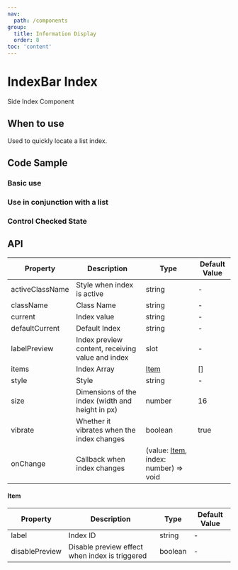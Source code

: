 ```yaml
---
nav:
  path: /components
group:
  title: Information Display
  order: 8
toc: 'content'
---
```


# IndexBar Index

<!-- <code src="../../docs/components/compatibility.tsx" inline="true"></code> -->

Side Index Component

## When to use

Used to quickly locate a list index.

## Code Sample

### Basic use

<code src='../../demo/pages/IndexBar/index'></code>

### Use in conjunction with a list

<!-- <code src='pages/IndexBarScrollView/index'></code> -->

### Control Checked State

<!-- <code src='pages/IndexBarControl/index'></code> -->

## API

| Property            | Description                              | Type                                          | Default Value |
| --------------- | --------------------------------- | --------------------------------------------- | ------ |
| activeClassName | Style when index is active                  | string                                        | -      |
| className       | Class Name                              | string                                        | -      |
| current         | Index value                            | string                                        | -      |
| defaultCurrent  | Default Index                          | string                                        | -      |
| labelPreview    | Index preview content, receiving value and index | slot                                          | -      |
| items           | Index Array                          | [Item](#item)                                 | []     |
| style           | Style                              | string                                        | -      |
| size            | Dimensions of the index (width and height in px)       | number                                        | 16     |
| vibrate         | Whether it vibrates when the index changes                | boolean                                       | true   |
| onChange        | Callback when index changes                  | (value: [Item](#item), index: number) => void |

#### Item

| Property           | Description                     | Type    | Default Value |
| -------------- | ------------------------ | ------- | ------ |
| label          | Index ID                 | string  | -      |
| disablePreview | Disable preview effect when index is triggered | boolean | -      |
